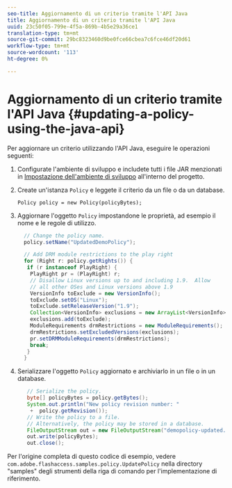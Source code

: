 ```yaml
---
seo-title: Aggiornamento di un criterio tramite l'API Java
title: Aggiornamento di un criterio tramite l'API Java
uuid: 23c50f05-799e-4f5a-869b-4b5e29a36ce1
translation-type: tm+mt
source-git-commit: 29bc8323460d9be0fce66cbea7c6fce46df20d61
workflow-type: tm+mt
source-wordcount: '113'
ht-degree: 0%

---
```



# Aggiornamento di un criterio tramite l&#39;API Java {#updating-a-policy-using-the-java-api}

Per aggiornare un criterio utilizzando l&#39;API Java, eseguire le operazioni seguenti:

1. Configurate l&#39;ambiente di sviluppo e includete tutti i file JAR menzionati in [Impostazione dell&#39;ambiente di sviluppo](../../aaxs-protecting-content/content-setting-up-the-sdk/content-setting-up-the-dev-env.md) all&#39;interno del progetto.
1. Create un&#39;istanza `Policy` e leggete il criterio da un file o da un database.

   ```
   Policy policy = new Policy(policyBytes);
   ```

1. Aggiornare l&#39;oggetto `Policy` impostandone le proprietà, ad esempio il nome e le regole di utilizzo.

   ```java
     // Change the policy name.  
     policy.setName("UpdatedDemoPolicy");  
   
     // Add DRM module restrictions to the play right  
     for (Right r: policy.getRights()) {  
      if (r instanceof PlayRight) {  
       PlayRight pr = (PlayRight) r;  
       // Disallow Linux versions up to and including 1.9.  Allow  
       // all other OSes and Linux versions above 1.9  
       VersionInfo toExclude = new VersionInfo();  
       toExclude.setOS("Linux");  
       toExclude.setReleaseVersion("1.9");  
       Collection<VersionInfo> exclusions = new ArrayList<VersionInfo>();  
       exclusions.add(toExclude);  
       ModuleRequirements drmRestrictions = new ModuleRequirements();  
       drmRestrictions.setExcludedVersions(exclusions);  
       pr.setDRMModuleRequirements(drmRestrictions);  
       break;  
      }  
     }
   ```

1. Serializzare l&#39;oggetto `Policy` aggiornato e archiviarlo in un file o in un database.

   ```java
      // Serialize the policy.  
      byte[] policyBytes = policy.getBytes();  
      System.out.println("New policy revision number: "  
       +  policy.getRevision());      
      // Write the policy to a file.   
      // Alternatively, the policy may be stored in a database.  
      FileOutputStream out = new FileOutputStream("demopolicy-updated.pol");  
      out.write(policyBytes);  
      out.close(); 
   ```

Per l&#39;origine completa di questo codice di esempio, vedere `com.adobe.flashaccess.samples.policy.UpdatePolicy` nella directory &quot;samples&quot; degli strumenti della riga di comando per l&#39;implementazione di riferimento.

